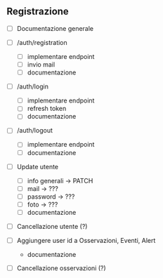 ## Registrazione

- [ ] Documentazione generale

- [ ] /auth/registration
	- [ ] implementare endpoint
	- [ ] invio mail
	- [ ] documentazione
	
- [ ] /auth/login
	- [ ] implementare endpoint
	- [ ] refresh token
	- [ ] documentazione
	
- [ ] /auth/logout
	- [ ] implementare endpoint
	- [ ] documentazione
  
- [ ] Update utente
	- [ ] info generali -> PATCH
	- [ ] mail -> ???
	- [ ] password -> ???
	- [ ] foto -> ???
	- [ ] documentazione
	
- [ ] Cancellazione utente (?)
	
- [ ] Aggiungere user id a Osservazioni, Eventi, Alert
	- documentazione

- [ ] Cancellazione osservazioni (?)

